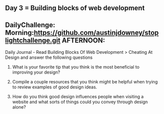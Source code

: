 ## Day 3 = Building blocks of web development

## DailyChallenge: Morning:https://github.com/austinjdowney/stoplightchallenge.git AFTERNOON:

Daily Journal - Read Building Blocks Of Web Development > Cheating At Design and answer the following questions

1. What is your favorite tip that you think is the most beneficial to improving your design?

2. Compile a couple resources that you think might be helpful when trying to review examples of good design ideas.

3. How do you think good design influences people when visiting a website and what sorts of things could you convey through design alone?